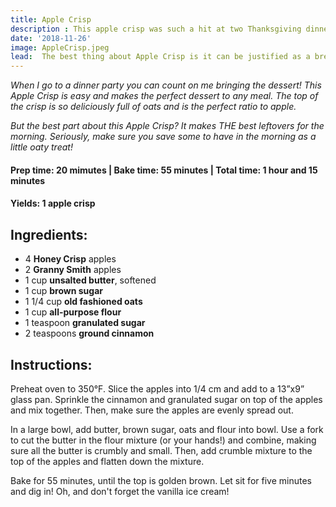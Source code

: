 ```yaml
---
title: Apple Crisp
description : This apple crisp was such a hit at two Thanksgiving dinners this past week! The top of the crisp is so deliciously full of oats and is the perfect ratio to apple.
date: '2018-11-26'
image: AppleCrisp.jpeg
lead:  The best thing about Apple Crisp is it can be justified as a breakfast food. 
---
```

*When I go to a dinner party you can count on me bringing the dessert! This Apple Crisp is easy and makes the perfect dessert to any meal. The top of the crisp is so deliciously full of oats and is the perfect ratio to apple.*

*But the best part about this Apple Crisp? It makes THE best leftovers for the morning. Seriously, make sure you save some to have in the morning as a little oaty treat!*


#### Prep time: 20 mimutes | Bake time: 55 minutes | Total time: 1 hour and 15 minutes

#### Yields: 1 apple crisp

## Ingredients:

- 4 **Honey Crisp** apples
- 2 **Granny Smith** apples
- 1 cup **unsalted butter**, softened 
- 1 cup **brown sugar**
- 1 1/4 cup **old fashioned oats**
- 1 cup **all-purpose flour**
- 1 teaspoon **granulated sugar**
- 2 teaspoons **ground cinnamon**


## Instructions:

Preheat oven to 350°F. Slice the apples into 1/4 cm and add to a 13”x9” glass pan. Sprinkle the cinnamon and  granulated sugar on top of the apples and mix together. Then, make sure the apples are evenly spread out. 

In a large bowl, add butter, brown sugar, oats and flour into bowl. Use a fork to cut the butter in the flour mixture (or your hands!) and combine, making sure all the butter is crumbly and small. Then, add crumble mixture to the top of the apples and flatten down the mixture. 

Bake for 55 minutes, until the top is golden brown. Let sit for five minutes and dig in! Oh, and don't forget the vanilla ice cream!








